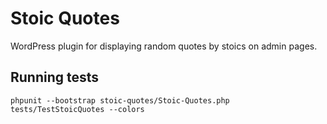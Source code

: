 # Stoic Quotes

WordPress plugin for displaying random quotes by stoics on admin pages.

## Running tests

```
phpunit --bootstrap stoic-quotes/Stoic-Quotes.php tests/TestStoicQuotes --colors
```

